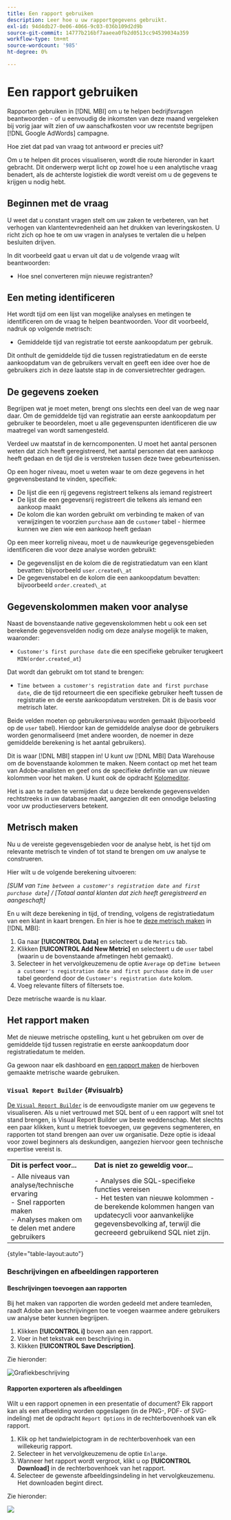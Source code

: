 ```yaml
---
title: Een rapport gebruiken
description: Leer hoe u uw rapportgegevens gebruikt.
exl-id: 94d4db27-0e06-4066-9c03-036b109d2d9b
source-git-commit: 14777b216bf7aaeea0fb2d0513cc94539034a359
workflow-type: tm+mt
source-wordcount: '985'
ht-degree: 0%

---
```


# Een rapport gebruiken

Rapporten gebruiken in [!DNL MBI] om u te helpen bedrijfsvragen beantwoorden - of u eenvoudig de inkomsten van deze maand vergeleken bij vorig jaar wilt zien of uw aanschafkosten voor uw recentste begrijpen [!DNL Google AdWords] campagne.

Hoe ziet dat pad van vraag tot antwoord er precies uit?

Om u te helpen dit proces visualiseren, wordt die route hieronder in kaart gebracht. Dit onderwerp werpt licht op zowel hoe u een analytische vraag benadert, als de achterste logistiek die wordt vereist om u de gegevens te krijgen u nodig hebt.

## Beginnen met de vraag

U weet dat u constant vragen stelt om uw zaken te verbeteren, van het verhogen van klantentevredenheid aan het drukken van leveringskosten. U richt zich op hoe te om uw vragen in analyses te vertalen die u helpen besluiten drijven.

In dit voorbeeld gaat u ervan uit dat u de volgende vraag wilt beantwoorden:

* Hoe snel converteren mijn nieuwe registranten?

## Een meting identificeren

Het wordt tijd om een lijst van mogelijke analyses en metingen te identificeren om de vraag te helpen beantwoorden. Voor dit voorbeeld, nadruk op volgende metrisch:

* Gemiddelde tijd van registratie tot eerste aankoopdatum per gebruik.

Dit onthult de gemiddelde tijd die tussen registratiedatum en de eerste aankoopdatum van de gebruikers vervalt en geeft een idee over hoe de gebruikers zich in deze laatste stap in de conversietrechter gedragen.

## De gegevens zoeken

Begrijpen wat je moet meten, brengt ons slechts een deel van de weg naar daar. Om de gemiddelde tijd van registratie aan eerste aankoopdatum per gebruiker te beoordelen, moet u alle gegevenspunten identificeren die uw maatregel van wordt samengesteld.

Verdeel uw maatstaf in de kerncomponenten. U moet het aantal personen weten dat zich heeft geregistreerd, het aantal personen dat een aankoop heeft gedaan en de tijd die is verstreken tussen deze twee gebeurtenissen.

Op een hoger niveau, moet u weten waar te om deze gegevens in het gegevensbestand te vinden, specifiek:

* De lijst die een rij gegevens registreert telkens als iemand registreert
* De lijst die een gegevensrij registreert die telkens als iemand een aankoop maakt
* De kolom die kan worden gebruikt om verbinding te maken of van verwijzingen te voorzien `purchase` aan de `customer` tabel - hiermee kunnen we zien wie een aankoop heeft gedaan

Op een meer korrelig niveau, moet u de nauwkeurige gegevensgebieden identificeren die voor deze analyse worden gebruikt:

* De gegevenslijst en de kolom die de registratiedatum van een klant bevatten: bijvoorbeeld `user.created\_at`
* De gegevenstabel en de kolom die een aankoopdatum bevatten: bijvoorbeeld `order.created\_at`

## Gegevenskolommen maken voor analyse

Naast de bovenstaande native gegevenskolommen hebt u ook een set berekende gegevensvelden nodig om deze analyse mogelijk te maken, waaronder:

* `Customer's first purchase date` die een specifieke gebruiker terugkeert `MIN(order.created_at`)

Dat wordt dan gebruikt om tot stand te brengen:

* `Time between a customer's registration date and first purchase date`, die de tijd retourneert die een specifieke gebruiker heeft tussen de registratie en de eerste aankoopdatum verstreken. Dit is de basis voor metrisch later.

Beide velden moeten op gebruikersniveau worden gemaakt (bijvoorbeeld op de `user` tabel). Hierdoor kan de gemiddelde analyse door de gebruikers worden genormaliseerd (met andere woorden, de noemer in deze gemiddelde berekening is het aantal gebruikers).

Dit is waar [!DNL MBI] stappen in! U kunt uw [!DNL MBI] Data Warehouse om de bovenstaande kolommen te maken. Neem contact op met het team van Adobe-analisten en geef ons de specifieke definitie van uw nieuwe kolommen voor het maken. U kunt ook de opdracht [Kolomeditor](../../data-analyst/data-warehouse-mgr/creating-calculated-columns.md).

Het is aan te raden te vermijden dat u deze berekende gegevensvelden rechtstreeks in uw database maakt, aangezien dit een onnodige belasting voor uw productieservers betekent.

## Metrisch maken

Nu u de vereiste gegevensgebieden voor de analyse hebt, is het tijd om relevante metrisch te vinden of tot stand te brengen om uw analyse te construeren.

Hier wilt u de volgende berekening uitvoeren:


_[SUM van `Time between a customer's registration date and first purchase date`] / [Totaal aantal klanten dat zich heeft geregistreerd en aangeschaft]_

En u wilt deze berekening in tijd, of trending, volgens de registratiedatum van een klant in kaart brengen. En hier is hoe te [deze metrisch maken](../../data-user/reports/ess-manage-data-metrics.md) in [!DNL MBI]:

1. Ga naar **[!UICONTROL Data]** en selecteert u de `Metrics` tab.
1. Klikken **[!UICONTROL Add New Metric]** en selecteert u de `user` tabel (waarin u de bovenstaande afmetingen hebt gemaakt).
1. Selecteer in het vervolgkeuzemenu de optie `Average` op de`Time between a customer's registration date and first purchase date` in de `user` tabel geordend door de `Customer's registration date`  kolom.
1. Voeg relevante filters of filtersets toe.

Deze metrische waarde is nu klaar.

## Het rapport maken

Met de nieuwe metrische opstelling, kunt u het gebruiken om over de gemiddelde tijd tussen registratie en eerste aankoopdatum door registratiedatum te melden.

Ga gewoon naar elk dashboard en [een rapport maken](../../data-user/reports/ess-manage-data-metrics.md) de hierboven gemaakte metrische waarde gebruiken.

### `Visual Report Builder` {#visualrb}

[De `Visual Report Builder`](../../data-user/reports/ess-rpt-build-visual.md) is de eenvoudigste manier om uw gegevens te visualiseren. Als u niet vertrouwd met SQL bent of u een rapport wilt snel tot stand brengen, is Visual Report Builder uw beste weddenschap. Met slechts een paar klikken, kunt u metriek toevoegen, uw gegevens segmenteren, en rapporten tot stand brengen aan over uw organisatie. Deze optie is ideaal voor zowel beginners als deskundigen, aangezien hiervoor geen technische expertise vereist is.

|  |  |
|--- |--- |
| **Dit is perfect voor...** | **Dat is niet zo geweldig voor...** |
| - Alle niveaus van analyse/technische ervaring<br>- Snel rapporten maken<br>- Analyses maken om te delen met andere gebruikers | - Analyses die SQL-specifieke functies vereisen<br>- Het testen van nieuwe kolommen - de berekende kolommen hangen van updatecycli voor aanvankelijke gegevensbevolking af, terwijl die gecreeerd gebruikend SQL niet zijn. |

{style="table-layout:auto"}

### Beschrijvingen en afbeeldingen rapporteren

#### Beschrijvingen toevoegen aan rapporten

Bij het maken van rapporten die worden gedeeld met andere teamleden, raadt Adobe aan beschrijvingen toe te voegen waarmee andere gebruikers uw analyse beter kunnen begrijpen.

1. Klikken **[!UICONTROL i]** boven aan een rapport.
1. Voer in het tekstvak een beschrijving in.
1. Klikken **[!UICONTROL Save Description]**.

Zie hieronder:

![Grafiekbeschrijving](../../assets/Chart_Description.gif)

#### Rapporten exporteren als afbeeldingen

Wilt u een rapport opnemen in een presentatie of document? Elk rapport kan als een afbeelding worden opgeslagen (in de PNG-, PDF- of SVG-indeling) met de opdracht `Report Options` in de rechterbovenhoek van elk rapport.

1. Klik op het tandwielpictogram in de rechterbovenhoek van een willekeurig rapport.
1. Selecteer in het vervolgkeuzemenu de optie `Enlarge`.
1. Wanneer het rapport wordt vergroot, klikt u op **[!UICONTROL Download]** in de rechterbovenhoek van het rapport.
1. Selecteer de gewenste afbeeldingsindeling in het vervolgkeuzemenu. Het downloaden begint direct.

Zie hieronder:

![](../../assets/exp-rep-as-image.gif)
